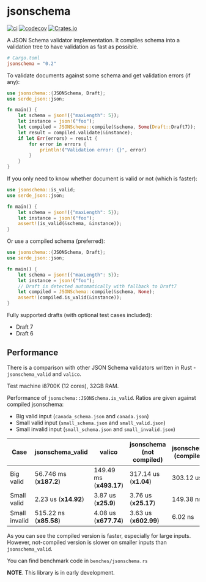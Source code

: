 # jsonschema

[![ci](https://github.com/Stranger6667/jsonschema-rs/workflows/ci/badge.svg)](https://github.com/Stranger6667/jsonschema-rs/actions)
[![codecov](https://codecov.io/gh/Stranger6667/jsonschema-rs/branch/master/graph/badge.svg)](https://codecov.io/gh/Stranger6667/jsonschema-rs)
[![Crates.io](https://img.shields.io/crates/v/jsonschema.svg)](https://crates.io/crates/jsonschema)

A JSON Schema validator implementation. It compiles schema into a validation tree to have validation as fast as possible.

```toml
# Cargo.toml
jsonschema = "0.2"
```

To validate documents against some schema and get validation errors (if any):

```rust
use jsonschema::{JSONSchema, Draft};
use serde_json::json;

fn main() {
    let schema = json!({"maxLength": 5});
    let instance = json!("foo");
    let compiled = JSONSchema::compile(&schema, Some(Draft::Draft7));
    let result = compiled.validate(&instance);
    if let Err(errors) = result {
        for error in errors {
            println!("Validation error: {}", error)
        }   
    }
}
``` 

If you only need to know whether document is valid or not (which is faster):

```rust
use jsonschema::is_valid;
use serde_json::json;

fn main() {
    let schema = json!({"maxLength": 5});
    let instance = json!("foo");
    assert!(is_valid(&schema, &instance));
}
```

Or use a compiled schema (preferred):

```rust
use jsonschema::{JSONSchema, Draft};
use serde_json::json;

fn main() {
    let schema = json!({"maxLength": 5});
    let instance = json!("foo");
    // Draft is detected automatically with fallback to Draft7
    let compiled = JSONSchema::compile(&schema, None);
    assert!(compiled.is_valid(&instance));
}
```

Fully supported drafts (with optional test cases included):
- Draft 7
- Draft 6

## Performance

There is a comparison with other JSON Schema validators written in Rust - `jsonschema_valid` and `valico`.

Test machine i8700K (12 cores), 32GB RAM.

Performance of `jsonschema::JSONSchema.is_valid`. Ratios are given against compiled jsonschema:

- Big valid input (`canada_schema.json` and `canada.json`)
- Small valid input (`small_schema.json` and `small_valid.json`)
- Small invalid input (`small_schema.json` and `small_invalid.json`)

| Case          | jsonschema_valid       | valico                  | jsonschema (not compiled) | jsonschema (compiled) |
| ------------- | ---------------------- | ----------------------- | ------------------------- | --------------------- |
| Big valid     | 56.746 ms (**x187.2**) | 149.49 ms (**x493.17**) | 317.14 us (**x1.04**)     | 303.12 us             |
| Small valid   | 2.23 us   (**x14.92**) | 3.87 us   (**x25.9**)   | 3.76 us   (**x25.17**)    | 149.38 ns             |
| Small invalid | 515.22 ns (**x85.58**) | 4.08 us   (**x677.74**) | 3.63 us   (**x602.99**)   | 6.02 ns               |

As you can see the compiled version is faster, especially for large inputs. However, not-compiled version is slower
on smaller inputs than `jsonschema_valid`.

You can find benchmark code in `benches/jsonschema.rs`

**NOTE**. This library is in early development.